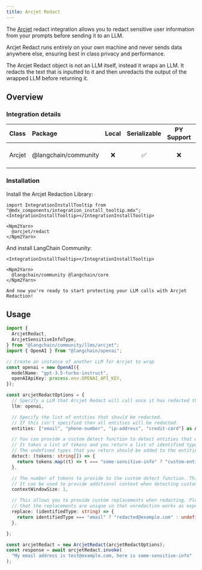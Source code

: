 ```yaml
---
title: Arcjet Redact
---
```


The [Arcjet](https://arcjet.com) redact integration allows you to redact sensitive user information from your prompts before sending it to an LLM.

Arcjet Redact runs entirely on your own machine and never sends data anywhere else, ensuring best in class privacy and performance.

The Arcjet Redact object is not an LLM itself, instead it wraps an LLM. It redacts the text that is inputted to it and then unredacts the output of the wrapped LLM before returning it.

## Overview

### Integration details

| Class | Package | Local | Serializable | PY Support | Package downloads | Package latest |
| :--- | :--- | :---: | :---: |  :---: | :---: | :---: |
| Arcjet | @langchain/community | ❌ | ✅ | ❌ | ![NPM - Downloads](https://img.shields.io/npm/dm/@langchain/community?style=flat-square&label=%20&) | ![NPM - Version](https://img.shields.io/npm/v/@langchain/community?style=flat-square&label=%20&) |

### Installation

Install the Arcjet Redaction Library:

```{=mdx}
import IntegrationInstallTooltip from "@mdx_components/integration_install_tooltip.mdx";
<IntegrationInstallTooltip></IntegrationInstallTooltip>

<Npm2Yarn>
  @arcjet/redact
</Npm2Yarn>

```

And install LangChain Community:

```{=mdx}
<IntegrationInstallTooltip></IntegrationInstallTooltip>

<Npm2Yarn>
  @langchain/community @langchain/core
</Npm2Yarn>

And now you're ready to start protecting your LLM calls with Arcjet Redaction!

```

## Usage

```typescript
import {
  ArcjetRedact,
  ArcjetSensitiveInfoType,
} from "@langchain/community/llms/arcjet";
import { OpenAI } from "@langchain/openai";

// Create an instance of another LLM for Arcjet to wrap
const openai = new OpenAI({
  modelName: "gpt-3.5-turbo-instruct",
  openAIApiKey: process.env.OPENAI_API_KEY,
});

const arcjetRedactOptions = {
  // Specify a LLM that Arcjet Redact will call once it has redacted the input.
  llm: openai,

  // Specify the list of entities that should be redacted.
  // If this isn't specified then all entities will be redacted.
  entities: ["email", "phone-number", "ip-address", "credit-card"] as ArcjetSensitiveInfoType[],

  // You can provide a custom detect function to detect entities that we don't support yet.
  // It takes a list of tokens and you return a list of identified types or undefined.
  // The undefined types that you return should be added to the entities list if used.
  detect: (tokens: string[]) => {
    return tokens.map((t) => t === "some-sensitive-info" ? "custom-entity" : undefined)
  },

  // The number of tokens to provide to the custom detect function. This defaults to 1.
  // It can be used to provide additional context when detecting custom entity types.
  contextWindowSize: 1,

  // This allows you to provide custom replacements when redacting. Please ensure
  // that the replacements are unique so that unredaction works as expected.
  replace: (identifiedType: string) => {
    return identifiedType === "email" ? "redacted@example.com" : undefined;
  },

};

const arcjetRedact = new ArcjetRedact(arcjetRedactOptions);
const response = await arcjetRedact.invoke(
  "My email address is test@example.com, here is some-sensitive-info"
);
```
